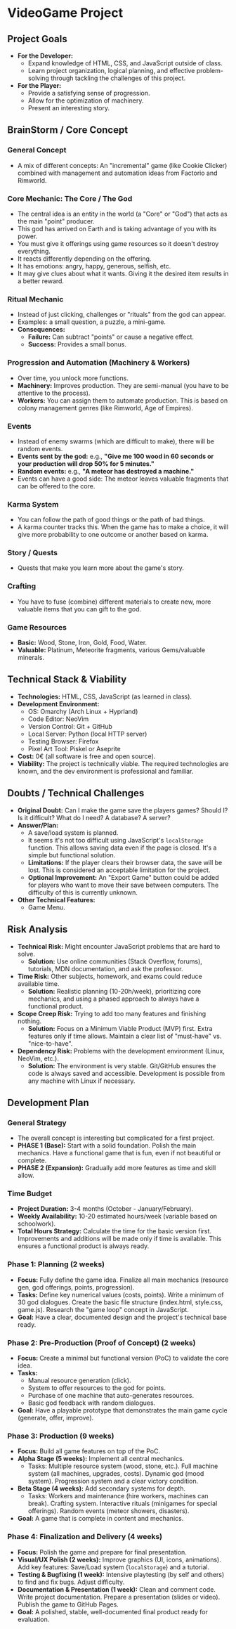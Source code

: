 # VideoGame Project

## Project Goals

* **For the Developer:**
    * Expand knowledge of HTML, CSS, and JavaScript outside of class.
    * Learn project organization, logical planning, and effective problem-solving through tackling the challenges of this project.
* **For the Player:**
    * Provide a satisfying sense of progression.
    * Allow for the optimization of machinery.
    * Present an interesting story.

## BrainStorm / Core Concept

### General Concept
* A mix of different concepts: An "incremental" game (like Cookie Clicker) combined with management and automation ideas from Factorio and Rimworld.

### Core Mechanic: The Core / The God
* The central idea is an entity in the world (a "Core" or "God") that acts as the main "point" producer.
* This god has arrived on Earth and is taking advantage of you with its power.
* You must give it offerings using game resources so it doesn't destroy everything.
* It reacts differently depending on the offering.
* It has emotions: angry, happy, generous, selfish, etc.
* It may give clues about what it wants. Giving it the desired item results in a better reward.

### Ritual Mechanic
* Instead of just clicking, challenges or "rituals" from the god can appear.
* Examples: a small question, a puzzle, a mini-game.
* **Consequences:**
    * **Failure:** Can subtract "points" or cause a negative effect.
    * **Success:** Provides a small bonus.

### Progression and Automation (Machinery & Workers)
* Over time, you unlock more functions.
* **Machinery:** Improves production. They are semi-manual (you have to be attentive to the process).
* **Workers:** You can assign them to automate production. This is based on colony management genres (like Rimworld, Age of Empires).

### Events
* Instead of enemy swarms (which are difficult to make), there will be random events.
* **Events sent by the god:** e.g., __"Give me 100 wood in 60 seconds or your production will drop 50% for 5 minutes."__
* **Random events:** e.g., __"A meteor has destroyed a machine."__
* Events can have a good side: The meteor leaves valuable fragments that can be offered to the core.

### Karma System
* You can follow the path of good things or the path of bad things.
* A karma counter tracks this. When the game has to make a choice, it will give more probability to one outcome or another based on karma.

### Story / Quests
* Quests that make you learn more about the game's story.

### Crafting
* You have to fuse (combine) different materials to create new, more valuable items that you can gift to the god.

### Game Resources
* **Basic:** Wood, Stone, Iron, Gold, Food, Water.
* **Valuable:** Platinum, Meteorite fragments, various Gems/valuable minerals.

## Technical Stack & Viability

* **Technologies:** HTML, CSS, JavaScript (as learned in class).
* **Development Environment:**
    * OS: Omarchy (Arch Linux + Hyprland)
    * Code Editor: NeoVim
    * Version Control: Git + GitHub
    * Local Server: Python (local HTTP server)
    * Testing Browser: Firefox
    * Pixel Art Tool: Piskel or Aseprite
* **Cost:** 0€ (all software is free and open source).
* **Viability:** The project is technically viable. The required technologies are known, and the dev environment is professional and familiar.

## Doubts / Technical Challenges

* **Original Doubt:** Can I make the game save the players games? Should I? Is it difficult? What do I need? A database? A server?
* **Answer/Plan:**
    * A save/load system is planned.
    * It seems it's not too difficult using JavaScript's `localStorage` function. This allows saving data even if the page is closed. It's a simple but functional solution.
    * **Limitations:** If the player clears their browser data, the save will be lost. This is considered an acceptable limitation for the project.
    * **Optional Improvement:** An "Export Game" button could be added for players who want to move their save between computers. The difficulty of this is currently unknown.
* **Other Technical Features:**
    * Game Menu.

## Risk Analysis

* **Technical Risk:** Might encounter JavaScript problems that are hard to solve.
    * **Solution:** Use online communities (Stack Overflow, forums), tutorials, MDN documentation, and ask the professor.
* **Time Risk:** Other subjects, homework, and exams could reduce available time.
    * **Solution:** Realistic planning (10-20h/week), prioritizing core mechanics, and using a phased approach to always have a functional product.
* **Scope Creep Risk:** Trying to add too many features and finishing nothing.
    * **Solution:** Focus on a Minimum Viable Product (MVP) first. Extra features only if time allows. Maintain a clear list of "must-have" vs. "nice-to-have".
* **Dependency Risk:** Problems with the development environment (Linux, NeoVim, etc.).
    * **Solution:** The environment is very stable. Git/GitHub ensures the code is always saved and accessible. Development is possible from any machine with Linux if necessary.

## Development Plan

### General Strategy
* The overall concept is interesting but complicated for a first project.
* **PHASE 1 (Base):** Start with a solid foundation. Polish the main mechanics. Have a functional game that is fun, even if not beautiful or complete.
* **PHASE 2 (Expansion):** Gradually add more features as time and skill allow.

### Time Budget
* **Project Duration:** 3-4 months (October - January/February).
* **Weekly Availability:** 10-20 estimated hours/week (variable based on schoolwork).
* **Total Hours Strategy:** Calculate the time for the basic version first. Improvements and additions will be made only if time is available. This ensures a functional product is always ready.

### Phase 1: Planning (2 weeks)
* **Focus:** Fully define the game idea. Finalize all main mechanics (resource gen, god offerings, points, progression).
* **Tasks:** Define key numerical values (costs, points). Write a minimum of 30 god dialogues. Create the basic file structure (index.html, style.css, game.js). Research the "game loop" concept in JavaScript.
* **Goal:** Have a clear, documented design and the project's technical base ready.

### Phase 2: Pre-Production (Proof of Concept) (2 weeks)
* **Focus:** Create a minimal but functional version (PoC) to validate the core idea.
* **Tasks:**
    * Manual resource generation (click).
    * System to offer resources to the god for points.
    * Purchase of one machine that auto-generates resources.
    * Basic god feedback with random dialogues.
* **Goal:** Have a playable prototype that demonstrates the main game cycle (generate, offer, improve).

### Phase 3: Production (9 weeks)
* **Focus:** Build all game features on top of the PoC.
* **Alpha Stage (5 weeks):** Implement all central mechanics.
    * Tasks: Multiple resource system (wood, stone, etc.). Full machine system (all machines, upgrades, costs). Dynamic god (mood system). Progression system and a clear victory condition.
* **Beta Stage (4 weeks):** Add secondary systems for depth.
    * Tasks: Workers and maintenance (hire workers, machines can break). Crafting system. Interactive rituals (minigames for special offerings). Random events (meteor showers, disasters).
* **Goal:** A game that is complete in content and mechanics.

### Phase 4: Finalization and Delivery (4 weeks)
* **Focus:** Polish the game and prepare for final presentation.
* **Visual/UX Polish (2 weeks):** Improve graphics (UI, icons, animations). Add key features: Save/Load system (`localStorage`) and a tutorial.
* **Testing & Bugfixing (1 week):** Intensive playtesting (by self and others) to find and fix bugs. Adjust difficulty.
* **Documentation & Presentation (1 week):** Clean and comment code. Write project documentation. Prepare a presentation (slides or video). Publish the game to GitHub Pages.
* **Goal:** A polished, stable, well-documented final product ready for evaluation.

